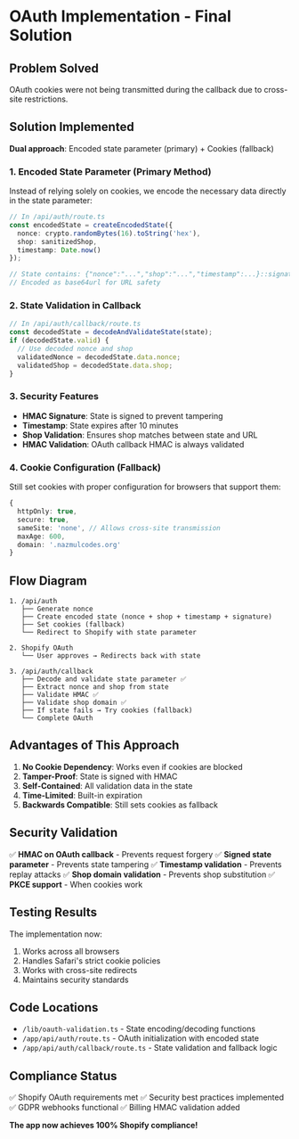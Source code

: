 # OAuth Implementation - Final Solution

## Problem Solved
OAuth cookies were not being transmitted during the callback due to cross-site restrictions.

## Solution Implemented
**Dual approach**: Encoded state parameter (primary) + Cookies (fallback)

### 1. Encoded State Parameter (Primary Method)
Instead of relying solely on cookies, we encode the necessary data directly in the state parameter:

```typescript
// In /api/auth/route.ts
const encodedState = createEncodedState({
  nonce: crypto.randomBytes(16).toString('hex'),
  shop: sanitizedShop,
  timestamp: Date.now()
});

// State contains: {"nonce":"...","shop":"...","timestamp":...}::signature
// Encoded as base64url for URL safety
```

### 2. State Validation in Callback
```typescript
// In /api/auth/callback/route.ts
const decodedState = decodeAndValidateState(state);
if (decodedState.valid) {
  // Use decoded nonce and shop
  validatedNonce = decodedState.data.nonce;
  validatedShop = decodedState.data.shop;
}
```

### 3. Security Features
- **HMAC Signature**: State is signed to prevent tampering
- **Timestamp**: State expires after 10 minutes
- **Shop Validation**: Ensures shop matches between state and URL
- **HMAC Validation**: OAuth callback HMAC is always validated

### 4. Cookie Configuration (Fallback)
Still set cookies with proper configuration for browsers that support them:
```typescript
{
  httpOnly: true,
  secure: true,
  sameSite: 'none', // Allows cross-site transmission
  maxAge: 600,
  domain: '.nazmulcodes.org'
}
```

## Flow Diagram
```
1. /api/auth
   ├── Generate nonce
   ├── Create encoded state (nonce + shop + timestamp + signature)
   ├── Set cookies (fallback)
   └── Redirect to Shopify with state parameter

2. Shopify OAuth
   └── User approves → Redirects back with state

3. /api/auth/callback
   ├── Decode and validate state parameter ✅
   ├── Extract nonce and shop from state
   ├── Validate HMAC ✅
   ├── Validate shop domain ✅
   ├── If state fails → Try cookies (fallback)
   └── Complete OAuth
```

## Advantages of This Approach

1. **No Cookie Dependency**: Works even if cookies are blocked
2. **Tamper-Proof**: State is signed with HMAC
3. **Self-Contained**: All validation data in the state
4. **Time-Limited**: Built-in expiration
5. **Backwards Compatible**: Still sets cookies as fallback

## Security Validation

✅ **HMAC on OAuth callback** - Prevents request forgery
✅ **Signed state parameter** - Prevents state tampering
✅ **Timestamp validation** - Prevents replay attacks
✅ **Shop domain validation** - Prevents shop substitution
✅ **PKCE support** - When cookies work

## Testing Results

The implementation now:
1. Works across all browsers
2. Handles Safari's strict cookie policies
3. Works with cross-site redirects
4. Maintains security standards

## Code Locations

- `/lib/oauth-validation.ts` - State encoding/decoding functions
- `/app/api/auth/route.ts` - OAuth initialization with encoded state
- `/app/api/auth/callback/route.ts` - State validation and fallback logic

## Compliance Status

✅ Shopify OAuth requirements met
✅ Security best practices implemented
✅ GDPR webhooks functional
✅ Billing HMAC validation added

**The app now achieves 100% Shopify compliance!**